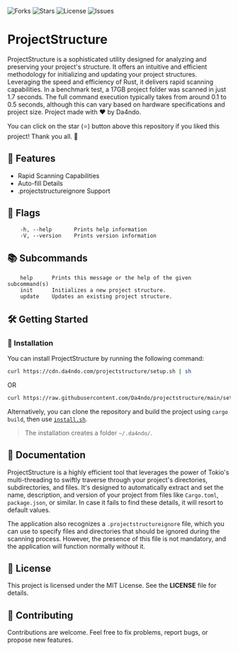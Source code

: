 ![Forks](https://img.shields.io/github/forks/Da4ndo/projectstructure?label=Forks&color=lime&logo=githubactions&logoColor=lime)
![Stars](https://img.shields.io/github/stars/Da4ndo/projectstructure?label=Stars&color=yellow&logo=reverbnation&logoColor=yellow)
![License](https://img.shields.io/github/license/Da4ndo/projectstructure?label=License&color=808080&logo=gitbook&logoColor=808080)
![Issues](https://img.shields.io/github/issues/Da4ndo/projectstructure?label=Issues&color=red&logo=ifixit&logoColor=red)

# ProjectStructure

ProjectStructure is a sophisticated utility designed for analyzing and preserving your project's structure. It offers an intuitive and efficient methodology for initializing and updating your project structures. Leveraging the speed and efficiency of Rust, it delivers rapid scanning capabilities. In a benchmark test, a 17GB project folder was scanned in just 1.7 seconds. The full command execution typically takes from around 0.1 to 0.5 seconds, although this can vary based on hardware specifications and project size.
Project made with ❤ by Da4ndo.

You can click on the star (⭐️) button above this repository if you liked this project! Thank you all. 🙏

## 🚀 Features

- Rapid Scanning Capabilities
- Auto-fill Details
- .projectstructureignore Support

## 📜 Flags
```
    -h, --help       Prints help information
    -V, --version    Prints version information
```
## 📚 Subcommands
```
    help      Prints this message or the help of the given subcommand(s)
    init      Initializes a new project structure.
    update    Updates an existing project structure.
```

## 🛠️ Getting Started

### 🔧 Installation

You can install ProjectStructure by running the following command: 
```bash
curl https://cdn.da4ndo.com/projectstructure/setup.sh | sh
```
OR
```bash
curl https://raw.githubusercontent.com/Da4ndo/projectstructure/main/setup.sh | sh
```
Alternatively, you can clone the repository and build the project using `cargo build`, then use [`install.sh`](https://github.com/Da4ndo/projectstructure/blob/main/install.sh). 

> The installation creates a folder `~/.da4ndo/`.

## 📖 Documentation

ProjectStructure is a highly efficient tool that leverages the power of Tokio's multi-threading to swiftly traverse through your project's directories, subdirectories, and files. It's designed to automatically extract and set the name, description, and version of your project from files like `Cargo.toml`, `package.json`, or similar. In case it fails to find these details, it will resort to default values.

The application also recognizes a `.projectstructureignore` file, which you can use to specify files and directories that should be ignored during the scanning process. However, the presence of this file is not mandatory, and the application will function normally without it.

## 📝 License

This project is licensed under the MIT License. See the **LICENSE** file for details.

## 🤝 Contributing
Contributions are welcome. Feel free to fix problems, report bugs, or propose new features. 